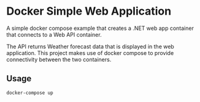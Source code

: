 # Docker Simple Web Application
A simple docker compose example that creates a .NET web app container that connects to a Web API container.

The API returns Weather forecast data that is displayed in the web application. This project makes use of docker compose to provide connectivity between the two containers.

## Usage
```
docker-compose up
```

